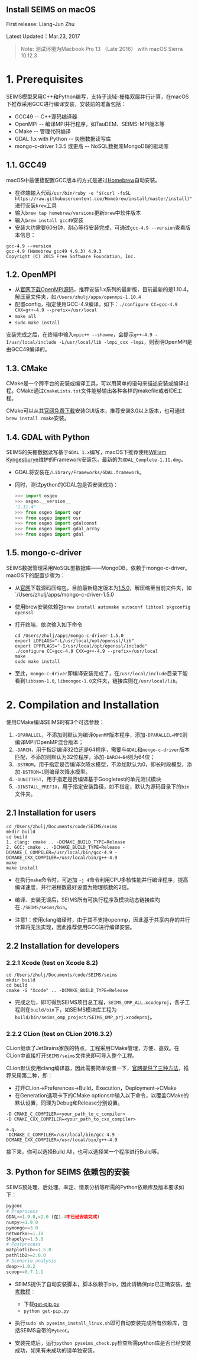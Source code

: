 Install SEIMS on macOS
----------------------------

First release: Liang-Jun Zhu

Latest Updated：Mar.23, 2017

> Note: 测试环境为Macbook Pro 13 （Late 2016） with macOS Sierra 10.12.3

# 1. Prerequisites

SEIMS模型采用C++和Python编写，支持子流域-栅格双层并行计算，在macOS下推荐采用GCC进行编译安装，安装前的准备包括：
+ GCC49 -- C++源码编译器
+ OpenMPI -- 编译MPI并行程序，如TauDEM、SEIMS-MPI版本等
+ CMake -- 管理代码编译
+ GDAL 1.x with Python -- 矢栅数据读写库
+ mongo-c-driver 1.3.5 或更高 -- NoSQL数据库MongoDB的驱动库


## 1.1. GCC49
macOS中最便捷配置GCC版本的方式是通过[Homebrew](http://brew.sh/)自动安装。
+ 在终端输入代码`/usr/bin/ruby -e "$(curl -fsSL https://raw.githubusercontent.com/Homebrew/install/master/install)"
` 进行安装`brew`工具
+ 输入`brew tap homebrew/versions`更新`brew`中软件版本
+ 输入`brew install gcc49`安装
+ 安装大约需要60分钟，耐心等待安装完成，可通过`gcc-4.9 --version`查看版本信息：
    
```
gcc-4.9 --version
gcc-4.9 (Homebrew gcc49 4.9.3) 4.9.3
Copyright (C) 2015 Free Software Foundation, Inc.
```

## 1.2. OpenMPI
+ 从[官网下载OpenMPI源码](https://www.open-mpi.org/software/ompi/v1.10/)，推荐安装1.x系列的最新版，目前最新的是1.10.4，解压至文件夹，如`/Users/zhulj/apps/openmpi-1.10.4
`
+ 配置config，指定使用GCC-4.9编译，如下：`./configure CC=gcc-4.9 CXX=g++-4.9 --prefix=/usr/local`
+ `make all`
+ `sudo make install`

安装完成之后，在终端中输入`mpic++ --showme`，会提示`g++-4.9 -I/usr/local/include -L/usr/local/lib -lmpi_cxx -lmpi`，则表明OpenMPI是由GCC49编译的。

## 1.3. CMake

CMake是一个跨平台的安装或编译工具，可以用简单的语句来描述安装或编译过程。CMake通过`CmakeLists.txt`文件能够输出各种各样的makefile或者IDE工程。

CMake可以从其[官网免费下载](http://www.cmake.org/files)安装GUI版本，推荐安装3.0以上版本，也可通过`brew install cmake`安装。

## 1.4. GDAL with Python

SEIMS的矢栅数据读写基于`GDAL 1.x`编写，macOS下推荐使用[William Kyngesburye](http://www.kyngchaos.com/software:frameworks)维护的Framework安装包，最新的为`GDAL_Complete-1.11.dmg`。

+ GDAL将安装在`/Library/Frameworks/GDAL.framework`。
+ 同时，测试python的GDAL包是否安装成功：

    ```python
    >>> import osgeo
    >>> osgeo.__version__
    '1.11.4'
    >>> from osgeo import ogr
    >>> from osgeo import osr
    >>> from osgeo import gdalconst
    >>> from osgeo import gdal_array
    >>> from osgeo import gdal
    ```

## 1.5. mongo-c-driver

SEIMS数据管理采用NoSQL型数据库——MongoDB，依赖于mongo-c-driver。
macOS下的配置步骤为：
+ 从[官网](http://mongoc.org/ "mongo-c-driver-download")下载源码压缩包，目前最新稳定版本为[1.5.0](https://github.com/mongodb/mongo-c-driver/releases/download/1.5.0/mongo-c-driver-1.5.0.tar.gz "mongo-c-driver-1.5.0")，解压缩至当前文件夹，如`/Users/zhulj/apps/mongo-c-driver-1.5.0

+ 使用brew安装依赖包`brew install automake autoconf libtool pkgconfig openssl`
+ 打开终端，依次输入如下命令

	```shell
	cd /Users/zhulj/apps/mongo-c-driver-1.5.0
	export LDFLAGS="-L/usr/local/opt/openssl/lib"
	export CPPFLAGS="-I/usr/local/opt/openssl/include"
	./configure CC=gcc-4.9 CXX=g++-4.9 --prefix=/usr/local
	make
	sudo make install
	```


+ 至此，`mongo-c-driver`即编译安装完成了，在`/usr/local/include`目录下能看到`libbson-1.0`, `libmongoc-1.0`文件夹，链接库则在`/usr/local/lib`。

# 2. Compilation and Installation

使用CMake编译SEIMS时有3个可选参数：
1. `-DPARALLEL`，不添加则默认为编译`OpenMP`版本程序，添加`-DPARALLEL=MPI`则编译MPI/OpenMP混合版本；
2. `-DARCH`，用于指定编译32位还是64程序，需要与`GDAL`和`mongo-c-driver`版本匹配，不添加则默认为32位程序，添加`-DARCH=64`则为64位；
3. `-DSTROM`，用于指定是否编译次降水模型，不添加默认为0，即长时段模型，添加`-DSTROM=1`则编译次降水模型。
4. `-DUNITTEST`，用于指定是否编译基于Googletest的单元测试模块
5. `-DINSTALL_PREFIX`，用于指定安装路径，如不指定，默认为源码目录下的`bin`文件夹。

## 2.1 Installation for users

```shell
cd /Users/zhulj/Documents/code/SEIMS/seims
mkdir build
cd build
1. clang: cmake .. -DCMAKE_BUILD_TYPE=Release
2. GCC: cmake .. -DCMAKE_BUILD_TYPE=Release -DCMAKE_C_COMPILER=/usr/local/bin/gcc-4.9 -DCMAKE_CXX_COMPILER=/usr/local/bin/g++-4.9
make
make install
```
+ 在执行`make`命令时，可追加 `-j 4`命令利用CPU多核性能并行编译程序，提高编译速度，并行进程数最好设置为物理核数的2倍。
+ 编译、安装无误后，SEIMS所有可执行程序及模块动态链接库均在`./SEIMS/seims/bin`。

+ 注意1：使用clang编译时，由于其不支持openmp，因此基于共享内存的并行计算将无法实现，因此推荐使用GCC进行编译安装。

## 2.2 Installation for developers

### 2.2.1 Xcode (test on Xcode 8.2)

```shell
cd /Users/zhulj/Documents/code/SEIMS/seims
mkdir build
cd build
cmake -G "Xcode" .. -DCMAKE_BUILD_TYPE=Release
```
+ 完成之后，即可得到SEIMS项目总工程，`SEIMS_OMP_ALL.xcodeproj`，各子工程则在`build/bin`下，如SEIMS模块库工程为`build/bin/seims_omp_project/SEIMS_OMP_prj.xcodeproj`。

### 2.2.2 CLion (test on CLion 2016.3.2）

CLion继承了JetBrains家族的特点，工程采用CMake管理，方便、高效。在CLion中直接打开`SEIMS/seims`文件夹即可导入整个工程。

CLion默认使用clang编译器，因此需要简单设置一下，[官网提供了三种方法](https://cmake.org/Wiki/CMake_FAQ#How_do_I_use_a_different_compiler.3F)，推荐采用第二种，即：

+ 打开CLion->Preferences->Build，Execution，Deployment->CMake
+ 在Generation选项卡下的CMake options中输入以下命令，以覆盖CMake的默认设置，同理为Debug和Release分别设置。

```
-D CMAKE_C_COMPILER=<your_path_to_c_compiler>
-D CMAKE_CXX_COMPILER=<your_path_to_cxx_compiler>

e.g.
-DCMAKE_C_COMPILER=/usr/local/bin/gcc-4.9 -DCMAKE_CXX_COMPILER=/usr/local/bin/g++-4.9
```

接下来，你可以选择Build All，也可以选择某一个程序进行Build等。

## 3. Python for SEIMS 依赖包的安装
 
SEIMS预处理、后处理、率定、情景分析等所需的Python依赖库及版本要求如下：

```py
pygeoc
# Preprocess
GDAL>=1.9.0,<2.0 (在1.4中已经安装完成)
numpy>=1.9.0
pymongo>=3.0
networkx>=1.10
Shapely>=1.5.0
# Postprocess
matplotlib>=1.5.0
pathlib2>=2.0.0
# Scenario analysis
deap>=1.0.2
scoop>=0.7.1.1
```

+ SEIMS提供了自动安装脚本，脚本依赖于pip，因此请确保pip已正确安装，[参考教程](https://pip.pypa.io/en/stable/installing/)：
  + 下载[get-pip.py](https://bootstrap.pypa.io/get-pip.py)
  + `python get-pip.py`

+ 执行`sudo sh pyseims_install_linux.sh`即可自动安装完成所有依赖库，包括SEIMS自带的`PyGeoC`。

+ 安装完成后，运行`python pyseims_check.py`检查所需python库是否已经安装成功，如果有未成功的请单独安装。
